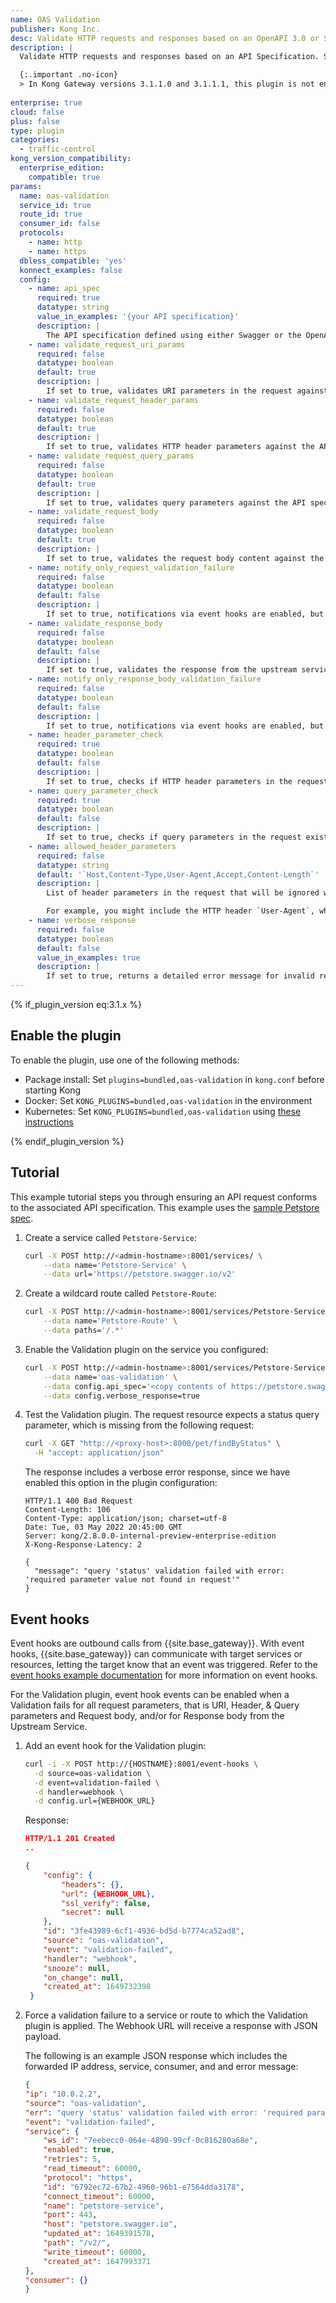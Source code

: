 ```yaml
---
name: OAS Validation
publisher: Kong Inc.
desc: Validate HTTP requests and responses based on an OpenAPI 3.0 or Swagger API Specification
description: |
  Validate HTTP requests and responses based on an API Specification. Supports both Swagger v2 and OpenAPI v3 specifications JSON request and response bodies, with support for schema definitions described using JSON Schema draft v4. For JSON Schema draft 4 type schemas, see the [JSON Schema documentation](https://json-schema.org/) for details on the format and examples.

  {:.important .no-icon}
  > In Kong Gateway versions 3.1.1.0 and 3.1.1.1, this plugin is not enabled by default. Upgrade to 3.1.1.2, or manually [enable the plugin](#enable-the-plugin).
  
enterprise: true
cloud: false
plus: false
type: plugin
categories:
  - traffic-control
kong_version_compatibility:
  enterprise_edition:
    compatible: true
params:
  name: oas-validation
  service_id: true
  route_id: true
  consumer_id: false
  protocols:
    - name: http
    - name: https
  dbless_compatible: 'yes'
  konnect_examples: false
  config:
    - name: api_spec
      required: true
      datatype: string
      value_in_examples: '{your API specification}'
      description: |
        The API specification defined using either Swagger or the OpenAPI. This can be either a JSON or YAML based file. If using a YAML file, the spec needs to be URL encoded to preserve the YAML format.
    - name: validate_request_uri_params
      required: false
      datatype: boolean
      default: true
      description: |
        If set to true, validates URI parameters in the request against the API specification.
    - name: validate_request_header_params
      required: false
      datatype: boolean
      default: true
      description: |
        If set to true, validates HTTP header parameters against the API specification.
    - name: validate_request_query_params
      required: false
      datatype: boolean
      default: true
      description: |
        If set to true, validates query parameters against the API specification.
    - name: validate_request_body
      required: false
      datatype: boolean
      default: true
      description: |
        If set to true, validates the request body content against the API specification.
    - name: notify_only_request_validation_failure
      required: false
      datatype: boolean
      default: false
      description: |
        If set to true, notifications via event hooks are enabled, but request based validation failures don't affect the request flow.
    - name: validate_response_body
      required: false
      datatype: boolean
      default: false
      description: |
        If set to true, validates the response from the upstream services against the API specification. If validation fails, it results in an `HTTP 406 Not Acceptable` status code.
    - name: notify_only_response_body_validation_failure
      required: false
      datatype: boolean
      default: false
      description: |
        If set to true, notifications via event hooks are enabled, but response validation failures don't affect the response flow.
    - name: header_parameter_check
      required: true
      datatype: boolean
      default: false
      description: |
        If set to true, checks if HTTP header parameters in the request exist in the API specification.
    - name: query_parameter_check
      required: true
      datatype: boolean
      default: false
      description: |
        If set to true, checks if query parameters in the request exist in the API specification.
    - name: allowed_header_parameters
      required: false
      datatype: string
      default: '`Host,Content-Type,User-Agent,Accept,Content-Length`'
      description: |
        List of header parameters in the request that will be ignored when performing HTTP header validation. These are additional headers added to an API request beyond those defined in the API specification.

        For example, you might include the HTTP header `User-Agent`, which lets servers and network peers identify the application, operating system, vendor, and/or version of the requesting user agent.
    - name: verbose_response
      required: false
      datatype: boolean
      default: false
      value_in_examples: true
      description: |
        If set to true, returns a detailed error message for invalid requests & responses. This is useful while testing.
---
```


{% if_plugin_version eq:3.1.x %}
## Enable the plugin

To enable the plugin, use one of the following methods:
  * Package install: Set `plugins=bundled,oas-validation` in `kong.conf` before starting Kong
  * Docker: Set `KONG_PLUGINS=bundled,oas-validation` in the environment
  * Kubernetes: Set `KONG_PLUGINS=bundled,oas-validation` using [these instructions](/kubernetes-ingress-controller/latest/guides/setting-up-custom-plugins/#modify-configuration)

{% endif_plugin_version %}

## Tutorial

This example tutorial steps you through ensuring an API request conforms to the associated API specification. This example uses the [sample Petstore spec](https://petstore.swagger.io/).

1. Create a service called `Petstore-Service`:

    ```bash
    curl -X POST http://<admin-hostname>:8001/services/ \
        --data name='Petstore-Service' \
        --data url='https://petstore.swagger.io/v2'
    ```

2. Create a wildcard route called `Petstore-Route`:

    ```bash
    curl -X POST http://<admin-hostname>:8001/services/Petstore-Service/routes \
        --data name='Petstore-Route' \
        --data paths='/.*'
    ```

3. Enable the Validation plugin on the service you configured:

    ```bash
    curl -X POST http://<admin-hostname>:8001/services/Petstore-Service/plugins \
        --data name='oas-validation' \
        --data config.api_spec='<copy contents of https://petstore.swagger.io/v2/swagger.json here>' \
        --data config.verbose_response=true
    ```

4. Test the Validation plugin. The request resource expects a status query parameter,
 which is missing from the following request:

    ```bash
    curl -X GET "http://<proxy-host>:8000/pet/findByStatus" \
      -H "accept: application/json"
    ```

    The response includes a verbose error response, since we have enabled this option in the plugin configuration:

    ```
    HTTP/1.1 400 Bad Request
    Content-Length: 106
    Content-Type: application/json; charset=utf-8
    Date: Tue, 03 May 2022 20:45:00 GMT
    Server: kong/2.8.0.0-internal-preview-enterprise-edition
    X-Kong-Response-Latency: 2

    {
      "message": "query 'status' validation failed with error: 'required parameter value not found in request'"
    }
    ```

## Event hooks

Event hooks are outbound calls from {{site.base_gateway}}. With event hooks, {{site.base_gateway}} can communicate with target services or resources, letting the target know that an event was triggered. Refer to the [event hooks example documentation](/gateway/latest/kong-enterprise/event-hooks/) for more information on event hooks.

For the Validation plugin, event hook events can be enabled when a Validation fails for all request parameters, that is URI, Header, & Query parameters and Request body, and/or for Response body from the Upstream Service.

1.  Add an event hook for the Validation plugin:

    ```sh
    curl -i -X POST http://{HOSTNAME}:8001/event-hooks \
      -d source=oas-validation \
      -d event=validation-failed \
      -d handler=webhook \
      -d config.url={WEBHOOK_URL}
    ```

    Response:
    ```json
    HTTP/1.1 201 Created
    ..

    {
        "config": {
            "headers": {},
            "url": {WEBHOOK_URL},
            "ssl_verify": false,
            "secret": null
        },
        "id": "3fe43989-6cf1-4936-bd5d-b7774ca52ad8",
        "source": "oas-validation",
        "event": "validation-failed",
        "handler": "webhook",
        "snooze": null,
        "on_change": null,
        "created_at": 1649732398
     }
    ```

2. Force a validation failure to a service or route to which the Validation plugin is applied. The Webhook URL will receive a response with JSON payload.

    The following is an example JSON response which includes the forwarded IP address, service, consumer, and and error message:

    ```json
    {
    "ip": "10.0.2.2",
    "source": "oas-validation",
    "err": "query 'status' validation failed with error: 'required parameter value not found in request'",
    "event": "validation-failed",
    "service": {
        "ws_id": "7eebecc0-064e-4890-99cf-0c816280a68e",
        "enabled": true,
        "retries": 5,
        "read_timeout": 60000,
        "protocol": "https",
        "id": "6792ec72-67b2-4960-96b1-e7564dda3178",
        "connect_timeout": 60000,
        "name": "petstore-service",
        "port": 443,
        "host": "petstore.swagger.io",
        "updated_at": 1649391578,
        "path": "/v2/",
        "write_timeout": 60000,
        "created_at": 1647993371
    },
    "consumer": {}
    }
    ```
